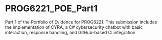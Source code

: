# PROG6221_POE_Part1
Part 1 of the Portfolio of Evidence for PROG6221. This submission includes the implementation of CYRA, a C# cybersecurity chatbot with basic interaction, response handling, and GitHub-based CI integration
